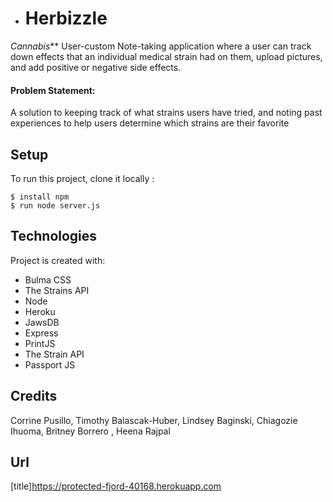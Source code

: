 * # Herbizzle

_Cannabis_** User-custom Note-taking application where a user can track down effects that an individual medical strain had on them, upload pictures, and add positive or negative side effects. 

#### Problem Statement:
 A solution to keeping track of what strains users have tried, and noting past experiences to help users determine which strains are their favorite

## Setup
To run this project, clone it locally :

```
$ install npm 
$ run node server.js
```

## Technologies
Project is created with:
* Bulma CSS
* The Strains API 
* Node
* Heroku
* JawsDB
* Express
* PrintJS
* The Strain API 
* Passport JS

## Credits
Corrine Pusillo,
Timothy Balascak-Huber,
Lindsey Baginski,
Chiagozie Ihuoma,
Britney Borrero ,
Heena Rajpal

## Url

[title]https://protected-fjord-40168.herokuapp.com



